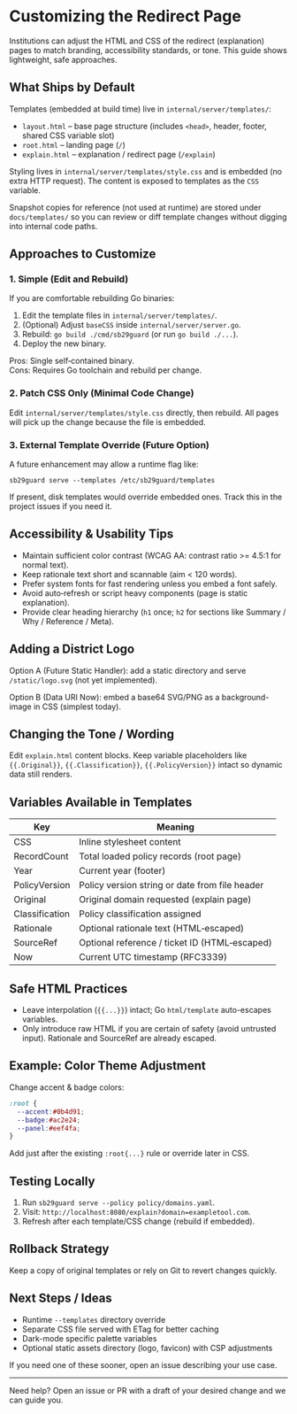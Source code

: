 # Customizing the Redirect Page

Institutions can adjust the HTML and CSS of the redirect (explanation) pages to match branding, accessibility standards, or tone. This guide shows lightweight, safe approaches.

## What Ships by Default
Templates (embedded at build time) live in `internal/server/templates/`:
  - `layout.html` – base page structure (includes `<head>`, header, footer, shared CSS variable slot)
  - `root.html` – landing page (`/`)
  - `explain.html` – explanation / redirect page (`/explain`)

Styling lives in `internal/server/templates/style.css` and is embedded (no extra HTTP request). The content is exposed to templates as the `CSS` variable.

Snapshot copies for reference (not used at runtime) are stored under `docs/templates/` so you can review or diff template changes without digging into internal code paths.

## Approaches to Customize
### 1. Simple (Edit and Rebuild)
If you are comfortable rebuilding Go binaries:
1. Edit the template files in `internal/server/templates/`.
2. (Optional) Adjust `baseCSS` inside `internal/server/server.go`.
3. Rebuild: `go build ./cmd/sb29guard` (or run `go build ./...`).
4. Deploy the new binary.

Pros: Single self‑contained binary.  
Cons: Requires Go toolchain and rebuild per change.

### 2. Patch CSS Only (Minimal Code Change)
Edit `internal/server/templates/style.css` directly, then rebuild. All pages will pick up the change because the file is embedded.

### 3. External Template Override (Future Option)
A future enhancement may allow a runtime flag like:
```
sb29guard serve --templates /etc/sb29guard/templates
```
If present, disk templates would override embedded ones. Track this in the project issues if you need it.

## Accessibility & Usability Tips
- Maintain sufficient color contrast (WCAG AA: contrast ratio >= 4.5:1 for normal text).
- Keep rationale text short and scannable (aim < 120 words).
- Prefer system fonts for fast rendering unless you embed a font safely.
- Avoid auto‑refresh or script heavy components (page is static explanation).
- Provide clear heading hierarchy (`h1` once; `h2` for sections like Summary / Why / Reference / Meta).

## Adding a District Logo
Option A (Future Static Handler): add a static directory and serve `/static/logo.svg` (not yet implemented).

Option B (Data URI Now): embed a base64 SVG/PNG as a background-image in CSS (simplest today).

## Changing the Tone / Wording
Edit `explain.html` content blocks. Keep variable placeholders like `{{.Original}}`, `{{.Classification}}`, `{{.PolicyVersion}}` intact so dynamic data still renders.

## Variables Available in Templates
| Key | Meaning |
| --- | ------- |
| CSS | Inline stylesheet content |
| RecordCount | Total loaded policy records (root page) |
| Year | Current year (footer) |
| PolicyVersion | Policy version string or date from file header |
| Original | Original domain requested (explain page) |
| Classification | Policy classification assigned |
| Rationale | Optional rationale text (HTML‑escaped) |
| SourceRef | Optional reference / ticket ID (HTML‑escaped) |
| Now | Current UTC timestamp (RFC3339) |

## Safe HTML Practices
- Leave interpolation (`{{...}}`) intact; Go `html/template` auto-escapes variables.
- Only introduce raw HTML if you are certain of safety (avoid untrusted input). Rationale and SourceRef are already escaped.

## Example: Color Theme Adjustment
Change accent & badge colors:
```css
:root {
  --accent:#0b4d91;
  --badge:#ac2e24;
  --panel:#eef4fa;
}
```
Add just after the existing `:root{...}` rule or override later in CSS.

## Testing Locally
1. Run `sb29guard serve --policy policy/domains.yaml`.
2. Visit: `http://localhost:8080/explain?domain=exampletool.com`.
3. Refresh after each template/CSS change (rebuild if embedded).

## Rollback Strategy
Keep a copy of original templates or rely on Git to revert changes quickly.

## Next Steps / Ideas
- Runtime `--templates` directory override
- Separate CSS file served with ETag for better caching
- Dark-mode specific palette variables
- Optional static assets directory (logo, favicon) with CSP adjustments

If you need one of these sooner, open an issue describing your use case.

---
Need help? Open an issue or PR with a draft of your desired change and we can guide you.
